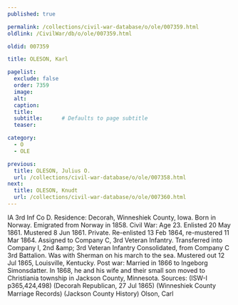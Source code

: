 ```yaml
---
published: true

permalink: /collections/civil-war-database/o/ole/007359.html
oldlink: /CivilWar/db/o/ole/007359.html

oldid: 007359

title: OLESON, Karl

pagelist:
  exclude: false
  order: 7359
  image: 
  alt:
  caption:
  title:
  subtitle:      # Defaults to page subtitle
  teaser:

category: 
  - O 
  - OLE

previous:
  title: OLESON, Julius O.
  url: /collections/civil-war-database/o/ole/007358.html  
next:
  title: OLESON, Knudt
  url: /collections/civil-war-database/o/ole/007360.html   
---
```

IA 3rd Inf Co D. Residence: Decorah, Winneshiek County, Iowa. Born in Norway. Emigrated from Norway in 1858. Civil War: Age 23. Enlisted 20 May 1861. Mustered 8 Jun 1861. Private. Re-enlisted 13 Feb 1864, re-mustered 11 Mar 1864. Assigned to Company C, 3rd Veteran Infantry. Transferred into Company I, 2nd &amp;amp; 3rd Veteran Infantry Consolidated, from Company C 3rd Battalion. Was with Sherman on his march to the sea. Mustered out 12 Jul 1865, Louisville, Kentucky. Post war: Married in 1866 to Ingeborg Simonsdatter. In 1868, he and his wife and their small son moved to Christiania township in Jackson County, Minnesota. Sources: (ISW-I p365,424,498) (Decorah Republican, 27 Jul 1865) (Winneshiek County Marriage Records) (Jackson County History) &#147;Olson, Carl&#148;